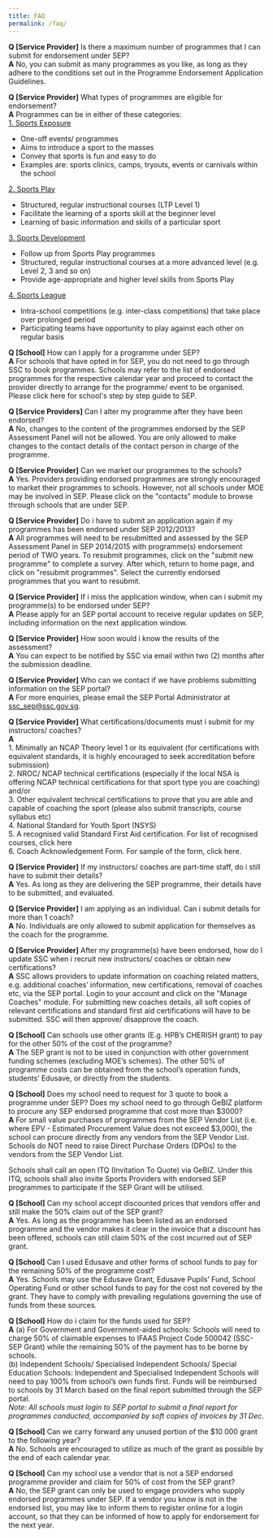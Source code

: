 ```yaml
---
title: FAQ
permalink: /faq/
---
```

**Q [Service Provider]** Is there a maximum number of programmes that I can submit for endorsement under SEP?
<br>
**A** No, you can submit as many programmes as you like, as long as they adhere to the conditions set out in the Programme Endorsement Application Guidelines.

**Q [Service Provider]** What types of programmes are eligible for endorsement?
<br >
**A** Programmes can be in either of these categories: <br>
<u>1\. Sports Exposure</u> 
* One-off events/ programmes   
* Aims to introduce a sport to the masses   
* Convey that sports is fun and easy to do   
* Examples are: sports clinics, camps, tryouts, events or carnivals within the school

<u>2\. Sports Play</u>
* Structured, regular instructional courses (LTP Level 1)   
* Facilitate the learning of a sports skill at the beginner level   
* Learning of basic information and skills of a particular sport

<u>3\. Sports Development</u>
* Follow up from Sports Play programmes   
* Structured, regular instructional courses at a more advanced level (e.g. Level 2, 3 and so on)   
* Provide age-appropriate and higher level skills from Sports Play

<u>4\. Sports League</u>
* Intra-school competitions (e.g. inter-class competitions) that take place over prolonged period   
* Participating teams have opportunity to play against each other on regular basis

**Q [School]** How can I apply for a programme under SEP?<br>
**A** For schools that have opted in for SEP, you do not need to go through SSC to book programmes. Schools may refer to the list of endorsed programmes for the respective calendar year and proceed to contact the provider directly to arrange for the programme/ event to be organised. Please click here for school's step by step guide to SEP.

**Q [Service Providers]** Can I alter my programme after they have been endorsed?<br>
**A** No, changes to the content of the programmes endorsed by the SEP Assessment Panel will not be allowed. You are only allowed to make changes to the contact details of the contact person in charge of the programme.

**Q [Service Provider]** Can we market our programmes to the schools?
<br>
**A** Yes. Providers providing endorsed programmes are strongly encouraged to market their programmes to schools. However, not all schools under MOE may be involved in SEP. Please click on the "contacts" module to browse through schools that are under SEP.

**Q [Service Provider]** Do i have to submit an application again if my programmes has been endorsed under SEP 2012/2013?
<br>
**A** All programmes will need to be resubmitted and assessed by the SEP Assessment Panel in SEP 2014/2015 with programme(s) endorsement period of TWO years. To resubmit programmes, click on the "submit new programme" to complete a survey. After which, return to home page, and click on "resubmit programmes". Select the currently endorsed programmes that you want to resubmit.

**Q [Service Provider]** If i miss the application window, when can i submit my programme(s) to be endorsed under SEP?
<br>
**A** Please apply for an SEP portal account to receive regular updates on SEP, including information on the next application window.

**Q [Service Provider]** How soon would i know the results of the assessment?
<br>
**A** You can expect to be notified by SSC via email within two (2) months after the submission deadline.

**Q [Service Provider]** Who can we contact if we have problems submitting information on the SEP portal?
<br>
**A** For more enquiries, please email the SEP Portal Administrator at ssc_sep@ssc.gov.sg.

**Q [Service Provider]** What certifications/documents must i submit for my instructors/ coaches?
<br>
**A**
<br>
1\. Minimally an NCAP Theory level 1 or its equivalent (for certifications with equivalent standards, it is highly encouraged to seek accreditation before submission)
<br>
2\. NROC/ NCAP technical certifications (especially if the local NSA is offering NCAP technical certifications for that sport type you are coaching) and/or
<br>
3\. Other equivalent technical certifications to prove that you are able and capable of coaching the sport (please also submit transcripts, course syllabus etc)
<br>
4\. National Standard for Youth Sport (NSYS)
<br>
5\. A recognised valid Standard First Aid certification. For list of recognised courses, click here
<br>
6\. Coach Acknowledgement Form. For sample of the form, click here.

**Q [Service Provider]** If my instructors/ coaches are part-time staff, do i still have to submit their details?
<br>
**A** Yes. As long as they are delivering the SEP programme, their details have to be submitted, and evaluated.

**Q [Service Provider]** I am applying as an individual. Can i submit details for more than 1 coach?
<br>
**A** No. Individuals are only allowed to submit application for themselves as the coach for the programme.

**Q [Service Provider]** After my programme(s) have been endorsed, how do I update SSC when i recruit new instructors/ coaches or obtain new certifications?
<br>
**A** SSC allows providers to update information on coaching related matters, e.g. additional coaches’ information, new certifications, removal of coaches etc, via the SEP portal. Login to your account and click on the "Manage Coaches" module. For submitting new coaches details, all soft copies of relevant certifications and standard first aid certifications will have to be submitted. SSC will then approve/ disapprove the coach.

**Q [School]** Can schools use other grants (E.g. HPB’s CHERISH grant) to pay for the other 50% of the cost of the programme?
<br>
**A** The SEP grant is not to be used in conjunction with other government funding schemes (excluding MOE’s schemes). The other 50% of programme costs can be obtained from the school’s operation funds, students’ Edusave, or directly from the students.

**Q [School]** Does my school need to request for 3 quote to book a programme under SEP? Does my school need to go through GeBIZ platform to procure any SEP endorsed programme that cost more than $3000?
<br>
**A** For small value purchases of programmes from the SEP Vendor List (i.e. where EPV - Estimated Procurement Value does not exceed $3,000), the school can procure directly from any vendors from the SEP Vendor List. Schools do NOT need to raise Direct Purchase Orders (DPOs) to the vendors from the SEP Vendor List.

Schools shall call an open ITQ (Invitation To Quote) via GeBIZ. Under this ITQ, schools shall also invite Sports Providers with endorsed SEP programmes to participate if the SEP Grant will be utilised.

**Q [School]** Can my school accept discounted prices that vendors offer and still make the 50% claim out of the SEP grant?
<br>
**A** Yes. As long as the programme has been listed as an endorsed programme and the vendor makes it clear in the invoice that a discount has been offered, schools can still claim 50% of the cost incurred out of SEP grant.

**Q [School]** Can I used Edusave and other forms of school funds to pay for the remaining 50% of the programme cost?
<br>
**A** Yes. Schools may use the Edusave Grant, Edusave Pupils’ Fund, School Operating Fund or other school funds to pay for the cost not covered by the grant. They have to comply with prevailing regulations governing the use of funds from these sources.

**Q [School]** How do i claim for the funds used for SEP?
<br>
**A** (a) For Government and Government-aided schools: 
Schools will need to charge 50% of claimable expenses to IFAAS Project Code 500042 (SSC-SEP Grant) while the remaining 50% of the payment has to be borne by schools.
<br>
(b) Independent Schools/ Specialised Independent Schools/ Special Education Schools: 
Independent and Specialised Independent Schools will need to pay 100% from school’s own funds first. Funds will be reimbursed to schools by 31 March based on the final report submitted through the SEP portal.
<br>
*Note: All schools must login to SEP portal to submit a final report for programmes conducted, accompanied by soft copies of invoices by 31 Dec*.

**Q [School]** Can we carry forward any unused portion of the $10 000 grant to the following year?
<br>
**A** No. Schools are encouraged to utilize as much of the grant as possible by the end of each calendar year.

**Q [School]** Can my school use a vendor that is not a SEP endorsed programme provider and claim for 50% of cost from the SEP grant?
<br>
**A** No, the SEP grant can only be used to engage providers who supply endorsed programmes under SEP. If a vendor you know is not in the endorsed list, you may like to inform them to register online for a login account, so that they can be informed of how to apply for endorsement for the next year.